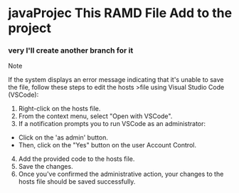 # javaProjec This RAMD File Add to the project
### very  I'll create another  branch for it 
> [!NOTE]
> If the system displays an error message indicating that it's unable to save the file, follow these steps to edit the hosts >file using Visual Studio Code (VSCode):
>1. Right-click on the hosts file.
>2. From the context menu, select "Open with VSCode".
>3. If a notification prompts you to run VSCode as an administrator:
>   - Click on the 'as admin' button.
>   - Then, click on the "Yes" button on the user Account Control.
>4. Add the provided code to the hosts file.
>5. Save the changes.
>6. Once you've confirmed the administrative action, your changes to the hosts file should be saved successfully.
